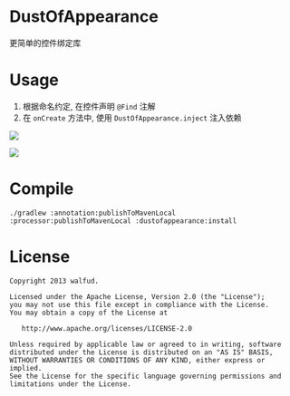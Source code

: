 # DustOfAppearance
更简单的控件绑定库

# Usage
1. 根据命名约定, 在控件声明 `@Find` 注解
2. 在 `onCreate` 方法中, 使用 `DustOfAppearance.inject` 注入依赖

![](https://github.com/walfud/DustOfAppearance/blob/master/doc/usage.png)

![](https://github.com/walfud/DustOfAppearance/blob/master/doc/show.png)

# Compile
`./gradlew :annotation:publishToMavenLocal :processor:publishToMavenLocal :dustofappearance:install`

License
=======
    Copyright 2013 walfud.

    Licensed under the Apache License, Version 2.0 (the "License");
    you may not use this file except in compliance with the License.
    You may obtain a copy of the License at

       http://www.apache.org/licenses/LICENSE-2.0

    Unless required by applicable law or agreed to in writing, software
    distributed under the License is distributed on an "AS IS" BASIS,
    WITHOUT WARRANTIES OR CONDITIONS OF ANY KIND, either express or implied.
    See the License for the specific language governing permissions and
    limitations under the License.
